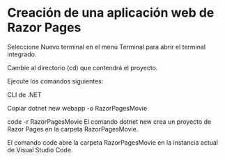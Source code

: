 # Creación de una aplicación web de Razor Pages
Seleccione Nuevo terminal en el menú Terminal para abrir el terminal integrado.

Cambie al directorio (cd) que contendrá el proyecto.

Ejecute los comandos siguientes:

CLI de .NET

Copiar
dotnet new webapp -o RazorPagesMovie

code -r RazorPagesMovie
El comando dotnet new crea un proyecto de Razor Pages en la carpeta RazorPagesMovie.

El comando code abre la carpeta RazorPagesMovie en la instancia actual de Visual Studio Code.
